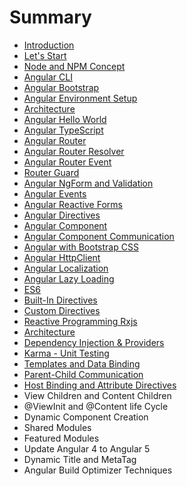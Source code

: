# Summary

* [Introduction](README.md)
* [Let's Start](chapter1.md)
* [Node and NPM Concept](node-and-npm-concept.md)
* [Angular CLI](angular-cli.md)
* [Angular Bootstrap](angular-bootstrap.md)
* [Angular Environment Setup](angular-environment-setup.md)
* [Architecture](architecture.md)
* [Angular Hello World](angular-hello-world.md)
* [Angular TypeScript](angular-typescript.md)
* [Angular Router](angular-router.md)
* [Angular Router Resolver](angular-router-resolver.md)
* [Angular Router Event](angular-router-event.md)
* [Router Guard](router-guard.md)
* [Angular NgForm and Validation](angular-ngform-and-validation.md)
* [Angular Events](angular-events.md)
* [Angular Reactive Forms](angular-reactive-forms.md)
* [Angular Directives](angular-directives.md)
* [Angular Component](angular-component.md)
* [Angular Component Communication](angular-component-communication.md)
* [Angular with Bootstrap CSS](angular-with-bootstrap-css.md)
* [Angular HttpClient](angular-httpclient.md)
* [Angular Localization](angular-localization.md)
* [Angular Lazy Loading](angular-lazy-loading.md)
* [ES6](es6.md)
* [Built-In Directives](built-in-directives.md)
* [Custom Directives](custom-directives.md)
* [Reactive Programming Rxjs](reactive-programming-rxjs.md)
* [Architecture](architecture.md)
* [Dependency Injection & Providers](dependency-injection-and-providers.md)
* [Karma - Unit Testing](karma-unit-testing.md)
* [Templates and Data Binding](templates-and-data-binding.md)
* [Parent-Child Communication](parent-child-communication.md)
* [Host Binding and Attribute Directives](host-binding-and-attribute-directives.md)
* View Children and Content Children
* @ViewInit and @Content life Cycle
* Dynamic Component Creation
* Shared Modules
* Featured Modules
* Update Angular 4 to Angular 5
* Dynamic Title and MetaTag
* Angular Build Optimizer Techniques

